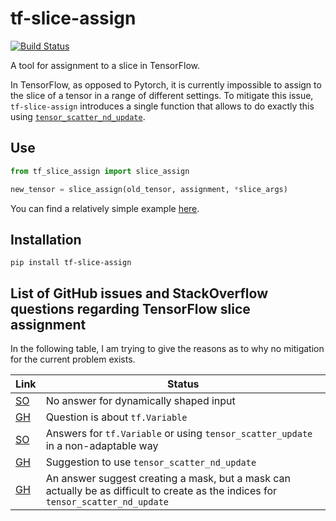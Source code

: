 # tf-slice-assign

[![Build Status](https://travis-ci.com/zaccharieramzi/tf-slice-assign.svg?token=wHL4tmyGD3TP6bSo6Mdh&branch=master)](https://travis-ci.com/zaccharieramzi/tf-slice-assign)

A tool for assignment to a slice in TensorFlow.

In TensorFlow, as opposed to Pytorch, it is currently impossible to assign to
the slice of a tensor in a range of different settings.
To mitigate this issue, `tf-slice-assign` introduces a single function that
allows to do exactly this using [`tensor_scatter_nd_update`](https://www.tensorflow.org/api_docs/python/tf/tensor_scatter_nd_update).

## Use

```python
from tf_slice_assign import slice_assign

new_tensor = slice_assign(old_tensor, assignment, *slice_args)
```

You can find a relatively simple example [here](example.py).

## Installation

```
pip install tf-slice-assign
```

## List of GitHub issues and StackOverflow questions regarding TensorFlow slice assignment
In the following table, I am trying to give the reasons as to why no mitigation
for the current problem exists.

| Link                                                                                                              | Status                                                                                                                             |
|-------------------------------------------------------------------------------------------------------------------|------------------------------------------------------------------------------------------------------------------------------------|
| [SO](https://stackoverflow.com/questions/62092147/how-to-efficiently-assign-to-a-slice-of-a-tensor-in-tensorflow) | No answer for dynamically shaped input                                                                                             |
| [GH](https://github.com/tensorflow/tensorflow/issues/36559#issue-561880519)                                       | Question is about `tf.Variable`                                                                                                    |
| [SO](https://stackoverflow.com/questions/39157723/how-to-do-slice-assignment-in-tensorflow)                       | Answers for `tf.Variable` or using `tensor_scatter_update` in a non-adaptable way                                                  |
| [GH](https://github.com/tensorflow/tensorflow/issues/33131#issue-503809713)                                       | Suggestion to use `tensor_scatter_nd_update`                                                                                       |
| [GH](https://github.com/tensorflow/tensorflow/issues/14132#issue-270037738)                                       | An answer suggest creating a mask, but a mask can actually be as difficult to create as the indices for `tensor_scatter_nd_update` |
